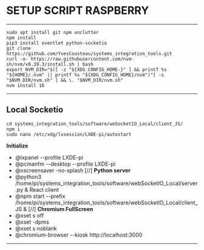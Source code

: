 # SETUP SCRIPT RASPBERRY
---
```
sudo apt install git npm unclutter
npm install 
pip3 install eventlet python-socketio
git clone https://github.com/YvesCousteau/systems_integration_tools.git
curl -o- https://raw.githubusercontent.com/nvm-sh/nvm/v0.39.3/install.sh | bash
export NVM_DIR="$([ -z "${XDG_CONFIG_HOME-}" ] && printf %s "${HOME}/.nvm" || printf %s "${XDG_CONFIG_HOME}/nvm")"[ -s "$NVM_DIR/nvm.sh" ] && \. "$NVM_DIR/nvm.sh"
nvm install 16
```
---
## Local Socketio
```
cd systems_integration_tools/software/weSocketIO_Local/client_JS/
npm i
sudo nano /etc/xdg/lxsession/LXDE-pi/autostart
```
**Initialize**
+ @lxpanel --profile LXDE-pi
+ @pcmanfm --desktop --profile LXDE-pi
+ @xscreensaver -no-splash
[//]
**Python server**
+ @python3 /home/pi/systems_integration_tools/software/webSocketIO_Local/server.py &
React client
+ @npm start --prefix /home/pi/systems_integration_tools/software/webSocketIO_Local/client_JS &
[//]
**Chromium FullScreen**
+ @xset s off
+ @xset -dpms
+ @xset s noblank
+ @chromium-browser --kiosk http://localhost:3000
---